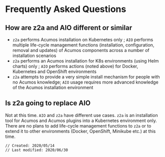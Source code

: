 <!---
.. ===============LICENSE_START=======================================================
.. Acumos CC-BY-4.0
.. ===================================================================================
.. Copyright (C) 2018 AT&T Intellectual Property & Tech Mahindra. All rights reserved.
.. ===================================================================================
.. This Acumos documentation file is distributed by AT&T and Tech Mahindra
.. under the Creative Commons Attribution 4.0 International License (the "License");
.. you may not use this file except in compliance with the License.
.. You may obtain a copy of the License at
..
..      http://creativecommons.org/licenses/by/4.0
..
.. This file is distributed on an "AS IS" BASIS,
.. WITHOUT WARRANTIES OR CONDITIONS OF ANY KIND, either express or implied.
.. See the License for the specific language governing permissions and
.. limitations under the License.
.. ===============LICENSE_END=========================================================
-->

# Frequently Asked Questions

## How are z2a and AIO different or similar

* `z2a` performs Acumos installation on Kubernetes only ; `AIO` performs multiple life-cycle management functions (installation, configuration, removal and updates) of Acumos components across a number of installation scenarios
* `z2a` performs an Acumos installation for K8s environments (using Helm charts) only ; `AIO` performs actions (noted above) for Docker, Kubernetes and OpenShift environments
* `z2a` attempts to provide a very simple install mechanism for people with no Acumos knowledge; `AIO` usage requires more advanced knowledge of the Acumos installation environment

## Is z2a going to replace AIO

Not at this time.  `AIO` and `z2a` have different use cases.  `z2a` is an installation tool for Acumos and Acumos plugins into a Kubernetes environment only.  There are no plans to add life-cycle management functions to `z2a` or to extend it to other environments (Docker, OpenShift, Minikube etc.) at this time.

```
// Created: 2020/05/14
// Last modified: 2020/06/30
```
